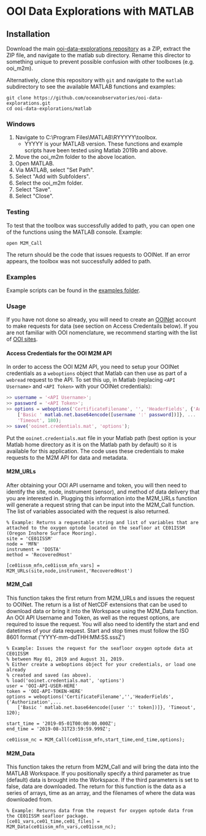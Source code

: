 # OOI Data Explorations with MATLAB

## Installation

Download the main [ooi-data-explorations repository](https://github.com/oceanobservatories/ooi-data-explorations/archive/refs/heads/master.zip) as a ZIP, 
extract the ZIP file, and navigate to the matlab sub directory.
Rename this director to something unique to prevent possible confusion with other toolboxes (e.g. ooi_m2m).

Alternatively, clone this repository with `git` and navigate to the `matlab` subdirectory to see the available MATLAB functions and examples:
```shell
git clone https://github.com/oceanobservatories/ooi-data-explorations.git
cd ooi-data-explorations/matlab
```

### Windows
1. Navigate to C:\Program Files\MATLAB\RYYYYY\toolbox. 
	- YYYYY is your MATLAB version. These functions and example scripts have been tested using Matlab 2019b and above.  
2. Move the ooi_m2m folder to the above location.
3. Open MATLAB.
4. Via MATLAB, select "Set Path".
5. Select "Add with Subfolders".
6. Select the ooi_m2m folder.
7. Select "Save".
8. Select "Close".

### Testing
To test that the toolbox was successfully added to path, you can open one of the functions using the MATLAB console. Example: 

 ```
 open M2M_Call
 ```

The return should be the code that issues requests to OOINet. If an error appears, the toolbox was not successfully added to path.


### Examples
Example scripts can be found in the [examples folder](https://github.com/oceanobservatories/ooi-data-explorations/tree/master/matlab/examples).

### Usage
If you have not done so already, you will need to create an [OOINet](https://ooinet.oceanobservatories.org/) account to make requests for data
(see section on Access Credentails below). If you are not familiar with OOI nomenclature, we recommend starting with the list of 
[OOI sites](https://oceanobservatories.org/site-list/).

#### Access Credentials for the OOI M2M API
In order to access the OOI M2M API, you need to setup your OOINet credentials as
a `weboptions` object that Matlab can then use as part of a `webread` request
to the API.  To set this up, in Matlab (replacing `<API Username>` and 
`<API Token>` with your OOINet credentials):

``` matlab
>> username = '<API Username>';
>> password = '<API Token>';
>> options = weboptions('CertificateFilename', '', 'HeaderFields', {'Authorization', ...
    ['Basic ' matlab.net.base64encode([username ':' password])]}, ...
    'Timeout', 180);
>> save('ooinet.credentials.mat', 'options');
```

Put the `ooinet.credentials.mat` file in your Matlab path (best option is your
Matlab home directory as it is on the Matlab path by default) so it is available
for this application. The code uses these credentials to make requests to the M2M
API for data and metadata.

#### M2M_URLs
After obtaining your OOI API username and token, you will then need to identify the site, node, instrument (sensor), and method of data delivery that you are interested in. 
Plugging this information into the M2M_URLs function will generate a request string that can be input into the M2M_Call function. The list of variables associated with the request is also returned.

```
% Example: Returns a requestable string and list of variables that are attached to the oxygen optode located on the seafloor at CE01ISSM (Oregon Inshore Surface Mooring).
site = 'CE01ISSM'
node = 'MFN'
instrument = 'DOSTA'
method = 'RecoveredHost'

[ce01issm_mfn,ce01issm_mfn_vars] = M2M_URLs(site,node,instrument,'RecoveredHost')
```

#### M2M_Call

This function takes the first return from M2M_URLs and issues the request to OOINet. The return is a list of NetCDF extensions that can be used to download data or bring it into the Workspace using the M2M_Data function.
An OOI API Username and Token, as well as the request options, are required to issue the request. You will also need to identify the start and end datetimes of your data request.
Start and stop times must follow the ISO 8601 format ('YYYY-mm-ddTHH:MM:SS.sssZ')

```
% Example: Issues the request for the seafloor oxygen optode data at CE01ISSM 
% between May 01, 2019 and August 31, 2019.
% Either create a weboptions object for your credentials, or load one already
% created and saved (as above).
% load('ooinet.credentials.mat', 'options')
user = 'OOI-API-USER-HERE'
token = 'OOI-API-TOKEN-HERE'
options = weboptions('CertificateFilename','','HeaderFields',{'Authorization',...
    ['Basic ' matlab.net.base64encode([user ':' token])]}, 'Timeout', 120);

start_time = '2019-05-01T00:00:00.000Z'; 
end_time = '2019-08-31T23:59:59.999Z';

ce01issm_nc = M2M_Call(ce01issm_mfn,start_time,end_time,options);  
```

#### M2M_Data
This function takes the return from M2M_Call and will bring the data into the MATLAB Workspace. If you positionally specify a third parameter as true (default) data is brought into the Workspace. 
If the third parameters is set to false, data are downloaded. 
The return for this function is the data as a series of arrays, time as an array, and the filenames of where the data was downloaded from.

```
% Example: Returns data from the request for oxygen optode data from the CE01ISSM seafloor package.
[ce01_vars,ce01_time,ce01_files] = M2M_Data(ce01issm_mfn_vars,ce01issm_nc);
```
